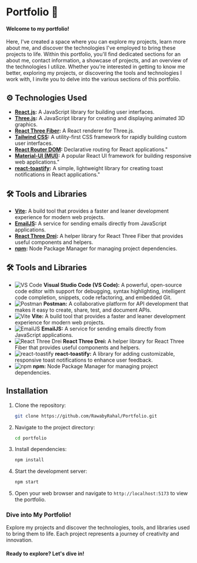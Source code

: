 # Portfolio 🌌

#### Welcome to my portfolio!

Here, I've created a space where you can explore my projects, learn more about me, and discover the technologies I've employed to bring these projects to life. Within this portfolio, you'll find dedicated sections for an about me, contact information, a showcase of projects, and an overview of the technologies I utilize. Whether you're interested in getting to know me better, exploring my projects, or discovering the tools and technologies I work with, I invite you to delve into the various sections of this portfolio.

## ⚙️ Technologies Used

- **[React.js](https://reactjs.org/):** A JavaScript library for building user interfaces.
- **[Three.js](https://threejs.org/):** A JavaScript library for creating and displaying animated 3D graphics.
- **[React Three Fiber](https://github.com/pmndrs/react-three-fiber):** A React renderer for Three.js.
- **[Tailwind CSS](https://tailwindcss.com/):** A utility-first CSS framework for rapidly building custom user interfaces.
- **[React Router DOM](https://reactrouter.com/):** Declarative routing for React applications."
- **[Material-UI (MUI)](https://mui.com/):** A popular React UI framework for building responsive web applications."
- **[react-toastify](https://github.com/fkhadra/react-toastify):** A simple, lightweight library for creating toast notifications in React applications."

## 🛠️ Tools and Libraries
- **[Vite](https://vitejs.dev/):** A build tool that provides a faster and leaner development experience for modern web projects.
- **[EmailJS](https://www.emailjs.com/):** A service for sending emails directly from JavaScript applications.
- **[React Three Drei](https://github.com/pmndrs/drei):** A helper library for React Three Fiber that provides useful components and helpers.
- **[npm](https://www.npmjs.com/):** Node Package Manager for managing project dependencies.

## 🛠️ Tools and Libraries

- ![VS Code](https://img.icons8.com/fluent/48/000000/visual-studio-code-2019.png) **Visual Studio Code (VS Code):** A powerful, open-source code editor with support for debugging, syntax highlighting, intelligent code completion, snippets, code refactoring, and embedded Git.
- ![Postman](https://img.icons8.com/fluent/48/000000/postman-api.png) **Postman:** A collaborative platform for API development that makes it easy to create, share, test, and document APIs.
- ![Vite](https://vitejs.dev/logo.svg) **Vite:** A build tool that provides a faster and leaner development experience for modern web projects.
- ![EmailJS](https://www.emailjs.com/favicon.ico) **EmailJS:** A service for sending emails directly from JavaScript applications.
- ![React Three Drei](https://github.com/pmndrs/drei/raw/master/logo.png) **React Three Drei:** A helper library for React Three Fiber that provides useful components and helpers.
- ![react-toastify](https://fkhadra.github.io/react-toastify/logo.svg) **react-toastify:** A library for adding customizable, responsive toast notifications to enhance user feedback.
- ![npm](https://img.icons8.com/color/48/000000/npm.png) **npm:** Node Package Manager for managing project dependencies.



## Installation

1. Clone the repository:

   ```bash
   git clone https://github.com/RawabyRahal/Portfolio.git

2. Navigate to the project directory:
   ```bash
   cd portfolio

3. Install dependencies:
   ```bash
   npm install

4. Start the development server:
   ```bash
   npm start
5. Open your web browser and navigate to `http://localhost:5173` to view the portfolio.


### Dive into My Portfolio!

Explore my projects and discover the technologies, tools, and libraries used to bring them to life. Each project represents a journey of creativity and innovation.
#### Ready to explore? Let's dive in!

